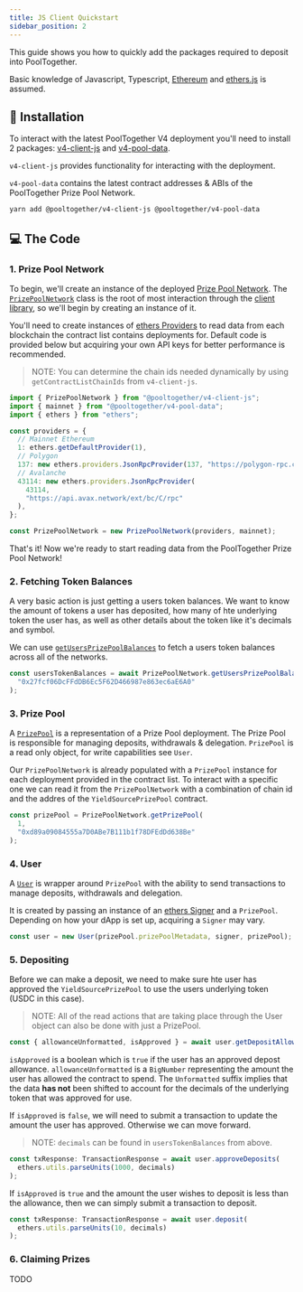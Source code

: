 ```yaml
---
title: JS Client Quickstart
sidebar_position: 2
---
```


This guide shows you how to quickly add the packages required to deposit into PoolTogether.

Basic knowledge of Javascript, Typescript, [Ethereum](https://ethereum.org/en/what-is-ethereum/) and [ethers.js](https://docs.ethers.io/) is assumed.

## 💾 Installation

To interact with the latest PoolTogether V4 deployment you'll need to install 2 packages: [v4-client-js](https://www.npmjs.com/package/@pooltogether/v4-client-js) and [v4-pool-data](https://www.npmjs.com/package/@pooltogether/v4-pool-data).

`v4-client-js` provides functionality for interacting with the deployment.

`v4-pool-data` contains the latest contract addresses & ABIs of the PoolTogether Prize Pool Network.

```bash
yarn add @pooltogether/v4-client-js @pooltogether/v4-pool-data
```

## 💻 The Code

### 1. Prize Pool Network

To begin, we'll create an instance of the deployed [Prize Pool Network](/protocol/concepts/prize-pools-network). The [`PrizePoolNetwork`](/protocol/libraries/v4-client-js/Classes/PrizePoolNetwork) class is the root of most interaction through the [client library](/protocol/libraries/v4-client-js/), so we'll begin by creating an instance of it.

You'll need to create instances of [ethers Providers](https://docs.ethers.io/v5/api/providers/) to read data from each blockchain the contract list contains deployments for. Default code is provided below but acquiring your own API keys for better performance is recommended.

> NOTE: You can determine the chain ids needed dynamically by using `getContractListChainIds` from `v4-client-js`.

```js
import { PrizePoolNetwork } from "@pooltogether/v4-client-js";
import { mainnet } from "@pooltogether/v4-pool-data";
import { ethers } from "ethers";

const providers = {
  // Mainnet Ethereum
  1: ethers.getDefaultProvider(1),
  // Polygon
  137: new ethers.providers.JsonRpcProvider(137, "https://polygon-rpc.com"),
  // Avalanche
  43114: new ethers.providers.JsonRpcProvider(
    43114,
    "https://api.avax.network/ext/bc/C/rpc"
  ),
};

const PrizePoolNetwork = new PrizePoolNetwork(providers, mainnet);
```

That's it! Now we're ready to start reading data from the PoolTogether Prize Pool Network!

### 2. Fetching Token Balances

A very basic action is just getting a users token balances. We want to know the amount of tokens a user has deposited, how many of hte underlying token the user has, as well as other details about the token like it's decimals and symbol.

We can use [`getUsersPrizePoolBalances`](/protocol/libraries/v4-client-js/Classes/PrizePoolNetwork#getusersprizepoolbalances) to fetch a users token balances across all of the networks.

```js
const usersTokenBalances = await PrizePoolNetwork.getUsersPrizePoolBalances(
  "0x27fcf06DcFFdDB6Ec5F62D466987e863ec6aE6A0"
);
```

### 3. Prize Pool

A [`PrizePool`](/protocol/libraries/v4-client-js/Classes/PrizePool) is a representation of a Prize Pool deployment. The Prize Pool is responsible for managing deposits, withdrawals & delegation. `PrizePool` is a read only object, for write capabilities see `User`.

Our `PrizePoolNetwork` is already populated with a `PrizePool` instance for each deployment provided in the contract list. To interact with a specific one we can read it from the `PrizePoolNetwork` with a combination of chain id and the addres of the `YieldSourcePrizePool` contract.

```js
const prizePool = PrizePoolNetwork.getPrizePool(
  1,
  "0xd89a09084555a7D0ABe7B111b1f78DFEdDd638Be"
);
```

### 4. User

A [`User`](/protocol/libraries/v4-client-js/Classes/User) is wrapper around `PrizePool` with the ability to send transactions to manage deposits, withdrawals and delegation.

It is created by passing an instance of an [ethers Signer](https://docs.ethers.io/v5/api/signer/) and a `PrizePool`. Depending on how your dApp is set up, acquiring a `Signer` may vary.

```js
const user = new User(prizePool.prizePoolMetadata, signer, prizePool);
```

### 5. Depositing

Before we can make a deposit, we need to make sure hte user has approved the `YieldSourcePrizePool` to use the users underlying token (USDC in this case).

> NOTE: All of the read actions that are taking place through the User object can also be done with just a PrizePool.

```js
const { allowanceUnformatted, isApproved } = await user.getDepositAllowance();
```

`isApproved` is a boolean which is `true` if the user has an approved depost allowance.
`allowanceUnformatted` is a `BigNumber` representing the amount the user has allowed the contract to spend. The `Unformatted` suffix implies that the data **has not** been shifted to account for the decimals of the underlying token that was approved for use.

If `isApproved` is `false`, we will need to submit a transaction to update the amount the user has approved. Otherwise we can move forward.

> NOTE: `decimals` can be found in `usersTokenBalances` from above.

```js
const txResponse: TransactionResponse = await user.approveDeposits(
  ethers.utils.parseUnits(1000, decimals)
);
```

If `isApproved` is `true` and the amount the user wishes to deposit is less than the allowance, then we can simply submit a transaction to deposit.

```js
const txResponse: TransactionResponse = await user.deposit(
  ethers.utils.parseUnits(10, decimals)
);
```

### 6. Claiming Prizes

TODO
